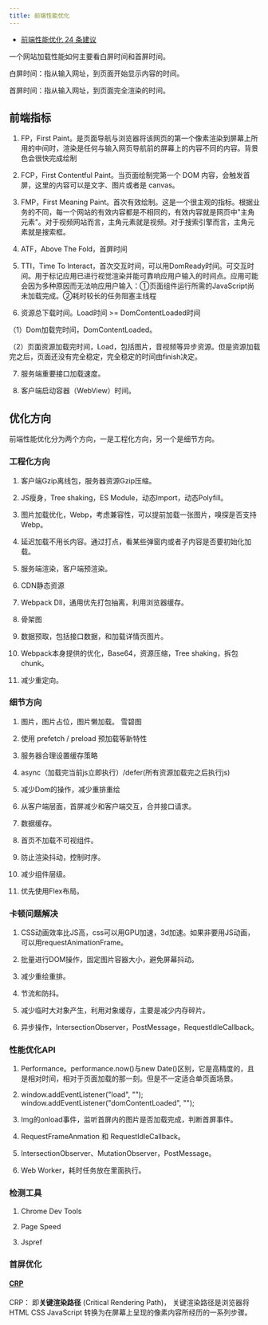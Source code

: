 ```yaml
---
title: 前端性能优化
---
```


- [前端性能优化 24 条建议](https://juejin.cn/post/6892994632968306702)

一个网站加载性能如何主要看白屏时间和首屏时间。

白屏时间：指从输入网址，到页面开始显示内容的时间。

首屏时间：指从输入网址，到页面完全渲染的时间。

## 前端指标
1. FP，First Paint。是页面导航与浏览器将该网页的第一个像素渲染到屏幕上所用的中间时，渲染是任何与输入网页导航前的屏幕上的内容不同的内容。背景色会很快完成绘制

2. FCP，First Contentful Paint。当页面绘制完第一个 DOM 内容，会触发首屏，这里的内容可以是文字、图片或者是 canvas。

3. FMP，First Meaning Paint。首次有效绘制。这是一个很主观的指标。根据业务的不同，每一个网站的有效内容都是不相同的，有效内容就是网页中"主角元素"。对于视频网站而言，主角元素就是视频。对于搜索引擎而言，主角元素就是搜索框。

4. ATF，Above The Fold，首屏时间

5. TTI，Time To Interact，首次交互时间，可以用DomReady时间。可交互时间。用于标记应用已进行视觉渲染并能可靠响应用户输入的时间点。应用可能会因为多种原因而无法响应用户输入：①页面组件运行所需的JavaScript尚未加载完成。②耗时较长的任务阻塞主线程

6. 资源总下载时间。Load时间 >= DomContentLoaded时间

 （1）Dom加载完时间，DomContentLoaded。

 （2）页面资源加载完时间，Load，包括图片，音视频等异步资源。但是资源加载完之后，页面还没有完全稳定，完全稳定的时间由finish决定。

7. 服务端重要接口加载速度。

8. 客户端启动容器（WebView）时间。

## 优化方向
前端性能优化分为两个方向，一是工程化方向，另一个是细节方向。

### 工程化方向

1. 客户端Gzip离线包，服务器资源Gzip压缩。

2. JS瘦身，Tree shaking，ES Module，动态Import，动态Polyfill。

3. 图片加载优化，Webp，考虑兼容性，可以提前加载一张图片，嗅探是否支持Webp。

4. 延迟加载不用长内容。通过打点，看某些弹窗内或者子内容是否要初始化加载。

6. 服务端渲染，客户端预渲染。

7. CDN静态资源

8. Webpack Dll，通用优先打包抽离，利用浏览器缓存。

9. 骨架图

10. 数据预取，包括接口数据，和加载详情页图片。

11. Webpack本身提供的优化，Base64，资源压缩，Tree shaking，拆包chunk。

12. 减少重定向。

### 细节方向

1. 图片，图片占位，图片懒加载。 雪碧图

2. 使用 prefetch / preload 预加载等新特性

3. 服务器合理设置缓存策略

4. async（加载完当前js立即执行）/defer(所有资源加载完之后执行js)

5. 减少Dom的操作，减少重排重绘

6. 从客户端层面，首屏减少和客户端交互，合并接口请求。

7. 数据缓存。

8. 首页不加载不可视组件。

9. 防止渲染抖动，控制时序。

10. 减少组件层级。

11. 优先使用Flex布局。

### 卡顿问题解决

1. CSS动画效率比JS高，css可以用GPU加速，3d加速。如果非要用JS动画，可以用requestAnimationFrame。

2. 批量进行DOM操作，固定图片容器大小，避免屏幕抖动。

3. 减少重绘重排。

4. 节流和防抖。

5. 减少临时大对象产生，利用对象缓存，主要是减少内存碎片。

6. 异步操作，IntersectionObserver，PostMessage，RequestIdleCallback。

### 性能优化API

1. Performance。performance.now()与new Date()区别，它是高精度的，且是相对时间，相对于页面加载的那一刻。但是不一定适合单页面场景。

2. window.addEventListener("load", ""); window.addEventListener("domContentLoaded", "");

3. Img的onload事件，监听首屏内的图片是否加载完成，判断首屏事件。

4. RequestFrameAnmation 和 RequestIdleCallback。

5. IntersectionObserver、MutationObserver，PostMessage。

6. Web Worker，耗时任务放在里面执行。

### 检测工具
1. Chrome Dev Tools

2. Page Speed

3. Jspref

### 首屏优化

#### [CRP](https://juejin.cn/post/6844903757038223367)
CRP： 即**关键渲染路径** (Critical Rendering Path)， 关键渲染路径是浏览器将 HTML CSS JavaScript 转换为在屏幕上呈现的像素内容所经历的一系列步骤。
